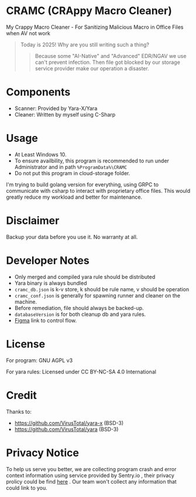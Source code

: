 # CRAMC (CRAppy Macro Cleaner)

My Crappy Macro Cleaner - For Sanitizing Malicious Macro in Office Files when AV not work

> Today is 2025! Why are you still writing such a thing?
>> Because some "AI-Native" and "Advanced" EDR/NGAV we use can't prevent infection. Then file got blocked by our storage service provider make our operation a disaster.

# Components

- Scanner: Provided by Yara-X/Yara
- Cleaner: Written by myself using C-Sharp

# Usage

- At Least Windows 10.
- To ensure availbility, this program is recommended to run under Administrator and in path `%ProgramData%\CRAMC` 
- Do not put this program in cloud-storage folder.

I'm trying to build golang version for everything, using GRPC to communicate with csharp to interact with proprietary office files. This would greatly reduce my workload and better for maintenance.

# Disclaimer

Backup your data before you use it. No warranty at all.

# Developer Notes

- Only merged and compiled yara rule should be distributed
- Yara binary is always bundled
- `cramc_db.json` is k-v store, k should be rule name, v should be operation
- `cramc_conf.json` is generally for spawning runner and cleaner on the machine.
- Before remediation, file should always be backed-up.
- `databaseVersion` is for both cleanup db and yara rules.
- [Figma](https://www.figma.com/board/DGvlxo4XXQTZ8skqmJFFUh/CRAMC) link to control flow.

# License

For program: GNU AGPL v3

For yara rules: Licensed under CC BY-NC-SA 4.0 International

# Credit

Thanks to:
- https://github.com/VirusTotal/yara-x (BSD-3)
- https://github.com/VirusTotal/yara (BSD-3)

# Privacy Notice

To help us serve you better, we are collecting program crash and error context information using service provided by Sentry.io , their privacy prolicy could be find [here](https://sentry.io/privacy/) . Our team won't collect any information that could link to you.
